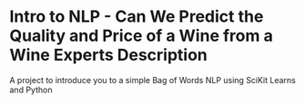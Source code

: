 # Intro to NLP - Can We Predict the Quality and Price of a Wine from a Wine Experts Description
A project to introduce you to a simple Bag of Words NLP using SciKit Learns and Python
